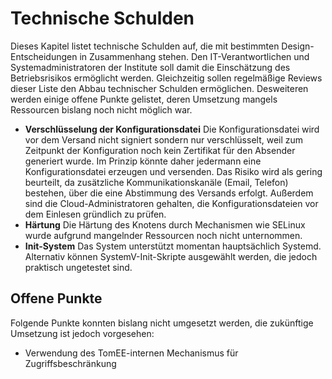 # Technische Schulden
Dieses Kapitel listet technische Schulden auf, die mit bestimmten Design-Entscheidungen in Zusammenhang stehen. Den IT-Verantwortlichen und Systemadministratoren der Institute soll damit die Einschätzung des Betriebsrisikos ermöglicht werden. Gleichzeitig sollen regelmäßige Reviews dieser Liste den Abbau technischer Schulden ermöglichen. Desweiteren werden einige offene Punkte gelistet, deren Umsetzung mangels Ressourcen bislang noch nicht möglich war.

* **Verschlüsselung der Konfigurationsdatei** Die Konfigurationsdatei wird vor dem Versand nicht signiert sondern nur verschlüsselt, weil zum Zeitpunkt der Konfiguration noch kein Zertifikat für den Absender generiert wurde. Im Prinzip könnte daher jedermann eine Konfigurationsdatei erzeugen und versenden. Das Risiko wird als gering beurteilt, da zusätzliche Kommunikationskanäle (Email, Telefon) bestehen, über die eine Abstimmung des Versands erfolgt. Außerdem sind die Cloud-Administratoren gehalten, die Konfigurationsdateien vor dem Einlesen gründlich zu prüfen.
* **Härtung** Die Härtung des Knotens durch Mechanismen wie SELinux wurde aufgrund mangelnder Ressourcen noch nicht unternommen.
* **Init-System** Das System unterstützt momentan hauptsächlich Systemd. Alternativ können SystemV-Init-Skripte ausgewählt werden, die jedoch praktisch ungetestet sind.

## Offene Punkte
Folgende Punkte konnten bislang nicht umgesetzt werden, die zukünftige Umsetzung ist jedoch vorgesehen:

* Verwendung des TomEE-internen Mechanismus für Zugriffsbeschränkung

